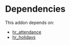 # Dependencies

This addon depends on:

- [hr_attendance](https://github.com/bringout/oca-ocb-hr/tree/93e1948189b86e895a0e69df02014248afcec99d/odoo-bringout-oca-ocb-hr_attendance)
- [hr_holidays](https://github.com/bringout/oca-ocb-hr/tree/93e1948189b86e895a0e69df02014248afcec99d/odoo-bringout-oca-ocb-hr_holidays)
